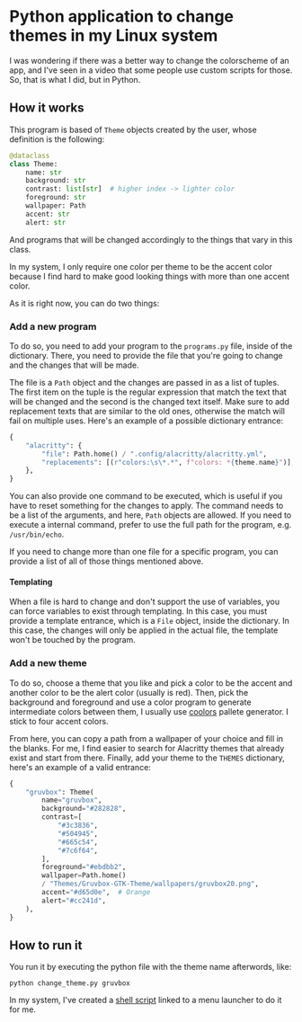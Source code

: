 # Python application to change themes in my Linux system

I was wondering if there was a better way to change the
colorscheme of an app, and I've seen in a video that some people
use custom scripts for those. So, that is what I did, but in
Python.

## How it works

This program is based of `Theme` objects created by the user,
whose definition is the following:

```python
@dataclass
class Theme:
    name: str
    background: str
    contrast: list[str]  # higher index -> lighter color
    foreground: str
    wallpaper: Path
    accent: str
    alert: str
```

And programs that will be changed accordingly to the things that
vary in this class.

In my system, I only require one color per theme to be the accent
color because I find hard to make good looking things with more
than one accent color.

As it is right now, you can do two things:

### Add a new program

To do so, you need to add your program to the `programs.py` file,
inside of the dictionary. There, you need to provide the file
that you're going to change and the changes that will be made.

The file is a `Path` object and the changes are passed in as a
list of tuples. The first item on the tuple is the regular
expression that match the text that will be changed and the
second is the changed text itself. Make sure to add replacement
texts that are similar to the old ones, otherwise the match will
fail on multiple uses. Here's an example of a possible dictionary
entrance:

```python
{
    "alacritty": {
        "file": Path.home() / ".config/alacritty/alacritty.yml",
        "replacements": [(r"colors:\s\*.*", f"colors: *{theme.name}")],
    },
}
```

You can also provide one command to be executed, which is useful
if you have to reset something for the changes to apply. The
command needs to be a list of the arguments, and here, `Path`
objects are allowed. If you need to execute a internal command,
prefer to use the full path for the program, e.g.
`/usr/bin/echo`.

If you need to change more than one file for a specific program,
you can provide a list of all of those things mentioned above.

#### Templating

When a file is hard to change and don't support the use of
variables, you can force variables to exist through templating.
In this case, you must provide a template entrance, which is a
`File` object, inside the dictionary. In this case, the changes
will only be applied in the actual file, the template won't be
touched by the program.

### Add a new theme

To do so, choose a theme that you like and pick a color to be the
accent and another color to be the alert color (usually is red).
Then, pick the background and foreground and use a color program
to generate intermediate colors between them, I usually use
[coolors](https://coolors.co) pallete generator. I stick to four
accent colors.

From here, you can copy a path from a wallpaper of your choice
and fill in the blanks. For me, I find easier to search for
Alacritty themes that already exist and start from there.
Finally, add your theme to the `THEMES` dictionary, here's an
example of a valid entrance:

```python
{
    "gruvbox": Theme(
        name="gruvbox",
        background="#282828",
        contrast=[
            "#3c3836",
            "#504945",
            "#665c54",
            "#7c6f64",
        ],
        foreground="#ebdbb2",
        wallpaper=Path.home()
        / "Themes/Gruvbox-GTK-Theme/wallpapers/gruvbox20.png",
        accent="#d65d0e",  # Orange
        alert="#cc241d",
    ),
}
```

## How to run it

You run it by executing the python file with the theme name
afterwords, like:

```shell
python change_theme.py gruvbox
```

In my system, I've created a [shell
script](https://github.com/caiolaytynher/custom-bash-scripts)
linked to a menu launcher to do it for me.
